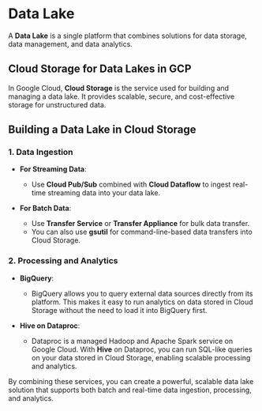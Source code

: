 # Data Lake

A **Data Lake** is a single platform that combines solutions for data storage, data management, and data analytics.

## Cloud Storage for Data Lakes in GCP

In Google Cloud, **Cloud Storage** is the service used for building and managing a data lake. It provides scalable, secure, and cost-effective storage for unstructured data.

## Building a Data Lake in Cloud Storage

### 1. **Data Ingestion**

   - **For Streaming Data**:
     - Use **Cloud Pub/Sub** combined with **Cloud Dataflow** to ingest real-time streaming data into your data lake.
   
   - **For Batch Data**:
     - Use **Transfer Service** or **Transfer Appliance** for bulk data transfer.
     - You can also use **gsutil** for command-line-based data transfers into Cloud Storage.

### 2. **Processing and Analytics**

   - **BigQuery**:
     - BigQuery allows you to query external data sources directly from its platform. This makes it easy to run analytics on data stored in Cloud Storage without the need to load it into BigQuery first.

   - **Hive on Dataproc**:
     - Dataproc is a managed Hadoop and Apache Spark service on Google Cloud. With **Hive** on Dataproc, you can run SQL-like queries on your data stored in Cloud Storage, enabling scalable processing and analytics.

By combining these services, you can create a powerful, scalable data lake solution that supports both batch and real-time data ingestion, processing, and analytics.
